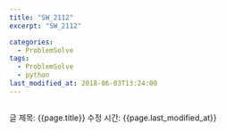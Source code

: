 ```yaml
---
title: "SW_2112"
excerpt: "SW_2112"

categories:
  - ProblemSolve
tags:
  - ProblemSolve
  - python
last_modified_at: 2018-06-03T13:24:00
---
```


```python


```

글 제목: {{page.title}}
수정 시간: {{page.last_modified_at}}
